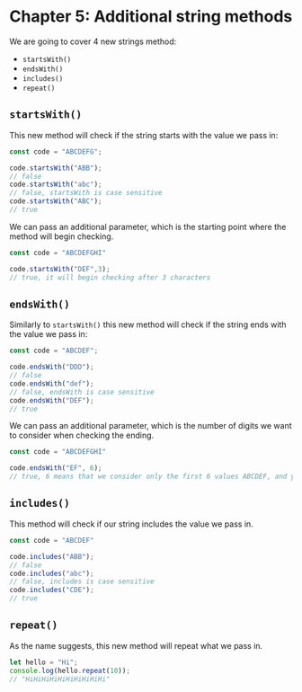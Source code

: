 # Chapter 5: Additional string methods

We are going to cover 4 new strings method:

* `startsWith()`
* `endsWith()`
* `includes()`
* `repeat()`

## `startsWith()`

This new method will check if the string starts with the value we pass in:

```javascript
const code = "ABCDEFG";

code.startsWith("ABB");
// false
code.startsWith("abc");
// false, startsWith is case sensitive
code.startsWith("ABC");
// true
```

We can pass an additional parameter, which is the starting point where the method will begin checking.

```javascript
const code = "ABCDEFGHI"

code.startsWith("DEF",3);
// true, it will begin checking after 3 characters
```

## `endsWith()`

Similarly to `startsWith()` this new method will check if the string ends with the value we pass in:

```javascript
const code = "ABCDEF";

code.endsWith("DDD");
// false
code.endsWith("def");
// false, endsWith is case sensitive
code.endsWith("DEF");
// true
```

We can pass an additional parameter, which is the number of digits we want to consider when checking the ending.

```javascript
const code = "ABCDEFGHI"

code.endsWith("EF", 6);
// true, 6 means that we consider only the first 6 values ABCDEF, and yes this string ends with EF therefore we get *true*
```

## `includes()`

This method will check if our string includes the value we pass in.

```javascript
const code = "ABCDEF"

code.includes("ABB");
// false
code.includes("abc");
// false, includes is case sensitive
code.includes("CDE");
// true
```

## `repeat()`

As the name suggests, this new method will repeat what we pass in.

```javascript
let hello = "Hi";
console.log(hello.repeat(10));
// "HiHiHiHiHiHiHiHiHiHi"
```

